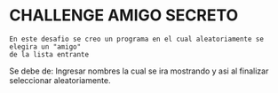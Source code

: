 # CHALLENGE AMIGO SECRETO

	En este desafio se creo un programa en el cual aleatoriamente se elegira un "amigo"
 	de la lista entrante

Se debe de:
	Ingresar nombres la cual se ira mostrando y asi al finalizar seleccionar aleatoriamente.
